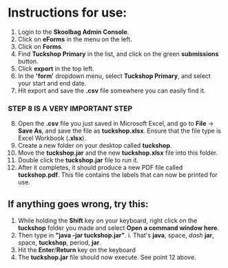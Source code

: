# Instructions for use:

1. Login to the **Skoolbag Admin Console**.
2. Click on **eForms** in the menu on the left.
3. Click on **Forms**.
4. Find **Tuckshop Primary** in the list, and click on the green **submissions** button.
5. Click **export** in the top left.
6. In the **'form'** dropdown menu, select **Tuckshop Primary**, and select your start and end date.
7. Hit export and save the **.csv** file somewhere you can easily find it.
### STEP 8 IS A VERY IMPORTANT STEP
8. Open the **.csv** file you just saved in Microsoft Excel, and go to **File** -> **Save As**, and save the file as **tuckshop.xlsx**. Ensure that the file type is Excel Workbook (**.xlsx**).
9. Create a new folder on your desktop called **tuckshop**.
10. Move the **tuckshop.jar** and the new **tuckshop.xlsx** file into this folder.
11. Double click the **tuckshop.jar** file to run it.
12. After it completes, it should produce a new PDF file called **tuckshop.pdf**. This file contains the labels that can now be printed for use.

## If anything goes wrong, try this:

1. While holding the **Shift** key on your keyboard, right click on the **tuckshop** folder you made and select **Open a command window here**.
2. Then type in **"java -jar tuckshop.jar"**.
    i. That's **java**, space, *dash* **jar**, space, **tuckshop**, period, **jar**.
3. Hit the **Enter**/**Return** key on the keyboard
4. The **tuckshop.jar** file should now execute. See point 12 above.
